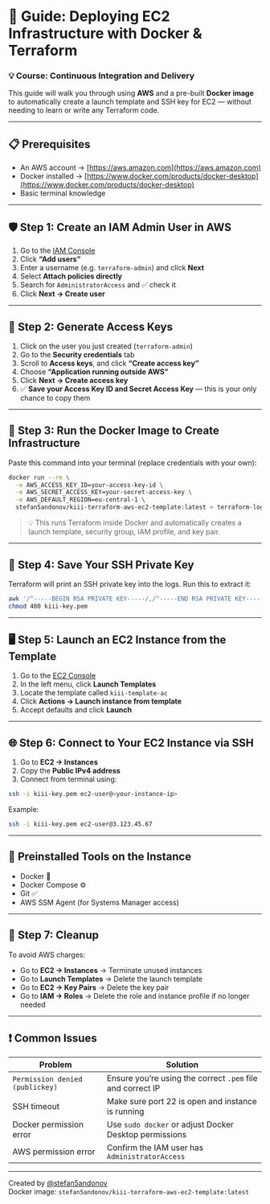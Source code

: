 
# 🚀 Guide: Deploying EC2 Infrastructure with Docker & Terraform  
### 💡 Course: Continuous Integration and Delivery

This guide will walk you through using **AWS** and a pre-built **Docker image** to automatically create a launch template and SSH key for EC2 — without needing to learn or write any Terraform code.

---

## 📋 Prerequisites

- An AWS account → [https://aws.amazon.com](https://aws.amazon.com)
- Docker installed → [https://www.docker.com/products/docker-desktop](https://www.docker.com/products/docker-desktop)
- Basic terminal knowledge

---

## 🛡️ Step 1: Create an IAM Admin User in AWS

1. Go to the [IAM Console](https://console.aws.amazon.com/iam/home#/users)
2. Click **“Add users”**
3. Enter a username (e.g. `terraform-admin`) and click **Next**
4. Select **Attach policies directly**
5. Search for `AdministratorAccess` and ✅ check it
6. Click **Next → Create user**

---

## 🔐 Step 2: Generate Access Keys

1. Click on the user you just created (`terraform-admin`)
2. Go to the **Security credentials** tab
3. Scroll to **Access keys**, and click **“Create access key”**
4. Choose **“Application running outside AWS”**
5. Click **Next → Create access key**
6. ✅ **Save your Access Key ID and Secret Access Key** — this is your only chance to copy them

---

## 🐳 Step 3: Run the Docker Image to Create Infrastructure

Paste this command into your terminal (replace credentials with your own):

```bash
docker run --rm \
  -e AWS_ACCESS_KEY_ID=your-access-key-id \
  -e AWS_SECRET_ACCESS_KEY=your-secret-access-key \
  -e AWS_DEFAULT_REGION=eu-central-1 \
  stefan5andonov/kiii-terraform-aws-ec2-template:latest > terraform-log.txt
```

> 💡 This runs Terraform inside Docker and automatically creates a launch template, security group, IAM profile, and key pair.

---

## 🔑 Step 4: Save Your SSH Private Key

Terraform will print an SSH private key into the logs. Run this to extract it:

```bash
awk '/^-----BEGIN RSA PRIVATE KEY-----/,/^-----END RSA PRIVATE KEY-----/' terraform-log.txt > kiii-key.pem
chmod 400 kiii-key.pem
```

---

## 🖥️ Step 5: Launch an EC2 Instance from the Template

1. Go to the [EC2 Console](https://console.aws.amazon.com/ec2/home)
2. In the left menu, click **Launch Templates**
3. Locate the template called `kiii-template-ac`
4. Click **Actions → Launch instance from template**
5. Accept defaults and click **Launch**

---

## 🌐 Step 6: Connect to Your EC2 Instance via SSH

1. Go to **EC2 → Instances**
2. Copy the **Public IPv4 address**
3. Connect from terminal using:

```bash
ssh -i kiii-key.pem ec2-user@<your-instance-ip>
```

Example:
```bash
ssh -i kiii-key.pem ec2-user@3.123.45.67
```

---

## 🔧 Preinstalled Tools on the Instance

- Docker 🐳
- Docker Compose ⚙️
- Git ✅
- AWS SSM Agent (for Systems Manager access)

---

## 🧹 Step 7: Cleanup

To avoid AWS charges:
- Go to **EC2 → Instances** → Terminate unused instances
- Go to **Launch Templates** → Delete the launch template
- Go to **EC2 → Key Pairs** → Delete the key pair
- Go to **IAM → Roles** → Delete the role and instance profile if no longer needed

---

## ❗ Common Issues

| Problem | Solution |
|--------|----------|
| `Permission denied (publickey)` | Ensure you’re using the correct `.pem` file and correct IP |
| SSH timeout | Make sure port 22 is open and instance is running |
| Docker permission error | Use `sudo docker` or adjust Docker Desktop permissions |
| AWS permission error | Confirm the IAM user has `AdministratorAccess` |

---

Created by [@stefan5andonov](https://hub.docker.com/r/stefan5andonov)  
Docker image: `stefan5andonov/kiii-terraform-aws-ec2-template:latest`
